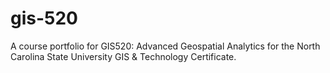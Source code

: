 gis-520
=======

A course portfolio for GIS520: Advanced Geospatial Analytics for the North Carolina State University GIS &amp; Technology Certificate.